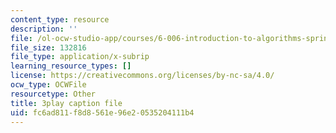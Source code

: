 ```yaml
---
content_type: resource
description: ''
file: /ol-ocw-studio-app/courses/6-006-introduction-to-algorithms-spring-2020/fc6ad811f8d8561e96e20535204111b4_e98MPnMHLxE.vtt
file_size: 132816
file_type: application/x-subrip
learning_resource_types: []
license: https://creativecommons.org/licenses/by-nc-sa/4.0/
ocw_type: OCWFile
resourcetype: Other
title: 3play caption file
uid: fc6ad811-f8d8-561e-96e2-0535204111b4
---
```

